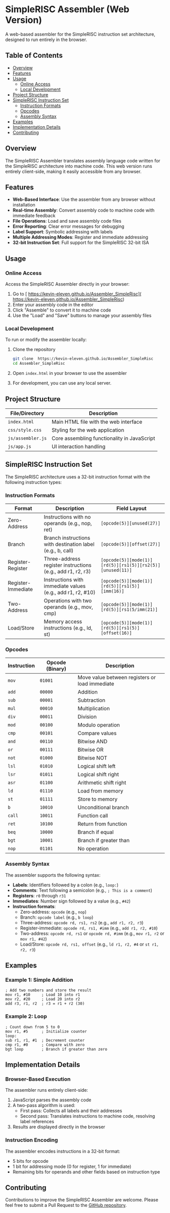 # SimpleRISC Assembler (Web Version)

A web-based assembler for the SimpleRISC instruction set architecture, designed to run entirely in the browser.

## Table of Contents

- [Overview](#overview)
- [Features](#features)
- [Usage](#usage)
  - [Online Access](#online-access)
  - [Local Development](#local-development)
- [Project Structure](#project-structure)
- [SimpleRISC Instruction Set](#simplerisc-instruction-set)
  - [Instruction Formats](#instruction-formats)
  - [Opcodes](#opcodes)
  - [Assembly Syntax](#assembly-syntax)
- [Examples](#examples)
- [Implementation Details](#implementation-details)
- [Contributing](#contributing)

## Overview

The SimpleRISC Assembler translates assembly language code written for the SimpleRISC architecture into machine code. This web version runs entirely client-side, making it easily accessible from any browser.

## Features

- **Web-Based Interface**: Use the assembler from any browser without installation
- **Real-time Assembly**: Convert assembly code to machine code with immediate feedback
- **File Operations**: Load and save assembly code files
- **Error Reporting**: Clear error messages for debugging
- **Label Support**: Symbolic addressing with labels
- **Multiple Addressing Modes**: Register and immediate addressing
- **32-bit Instruction Set**: Full support for the SimpleRISC 32-bit ISA

## Usage

### Online Access

Access the SimpleRISC Assembler directly in your browser:

1. Go to [ https://kevin-eleven.github.io/Assembler_SimpleRisc]( https://kevin-eleven.github.io/Assembler_SimpleRisc)
2. Enter your assembly code in the editor
3. Click "Assemble" to convert it to machine code
4. Use the "Load" and "Save" buttons to manage your assembly files

### Local Development

To run or modify the assembler locally:

1. Clone the repository

   ```bash
   git clone  https://kevin-eleven.github.io/Assembler_SimpleRisc
   cd Assembler_SimpleRisc
   ```

2. Open `index.html` in your browser to use the assembler

3. For development, you can use any local server.

## Project Structure

| File/Directory    | Description                                 |
| ----------------- | ------------------------------------------- |
| `index.html`      | Main HTML file with the web interface       |
| `css/style.css`   | Styling for the web application             |
| `js/assembler.js` | Core assembling functionality in JavaScript |
| `js/app.js`       | UI interaction handling                     |

## SimpleRISC Instruction Set

The SimpleRISC architecture uses a 32-bit instruction format with the following instruction types:

### Instruction Formats

| Format             | Description                                                | Field Layout                                              |
| ------------------ | ---------------------------------------------------------- | --------------------------------------------------------- |
| Zero-Address       | Instructions with no operands (e.g., nop, ret)             | `[opcode(5)][unused(27)]`                                 |
| Branch             | Branch instructions with destination label (e.g., b, call) | `[opcode(5)][offset(27)]`                                 |
| Register-Register  | Three-address register instructions (e.g., add r1, r2, r3) | `[opcode(5)][mode(1)][rd(5)][rs1(5)][rs2(5)][unused(11)]` |
| Register-Immediate | Instructions with immediate values (e.g., add r1, r2, #10) | `[opcode(5)][mode(1)][rd(5)][rs1(5)][imm(16)]`            |
| Two-Address        | Operations with two operands (e.g., mov, cmp)              | `[opcode(5)][mode(1)][rd(5)][rs1(5/imm(21)]`              |
| Load/Store         | Memory access instructions (e.g., ld, st)                  | `[opcode(5)][mode(1)][rd(5)][rs1(5)][offset(16)]`         |

### Opcodes

| Instruction | Opcode (Binary) | Description                                    |
| ----------- | --------------- | ---------------------------------------------- |
| `mov`       | `01001`         | Move value between registers or load immediate |
| `add`       | `00000`         | Addition                                       |
| `sub`       | `00001`         | Subtraction                                    |
| `mul`       | `00010`         | Multiplication                                 |
| `div`       | `00011`         | Division                                       |
| `mod`       | `00100`         | Modulo operation                               |
| `cmp`       | `00101`         | Compare values                                 |
| `and`       | `00110`         | Bitwise AND                                    |
| `or`        | `00111`         | Bitwise OR                                     |
| `not`       | `01000`         | Bitwise NOT                                    |
| `lsl`       | `01010`         | Logical shift left                             |
| `lsr`       | `01011`         | Logical shift right                            |
| `asr`       | `01100`         | Arithmetic shift right                         |
| `ld`        | `01110`         | Load from memory                               |
| `st`        | `01111`         | Store to memory                                |
| `b`         | `10010`         | Unconditional branch                           |
| `call`      | `10011`         | Function call                                  |
| `ret`       | `10100`         | Return from function                           |
| `beq`       | `10000`         | Branch if equal                                |
| `bgt`       | `10001`         | Branch if greater than                         |
| `nop`       | `01101`         | No operation                                   |

### Assembly Syntax

The assembler supports the following syntax:

- **Labels**: Identifiers followed by a colon (e.g., `loop:`)
- **Comments**: Text following a semicolon (e.g., `; This is a comment`)
- **Registers**: `r0` through `r31`
- **Immediates**: Number sign followed by a value (e.g., `#42`)
- **Instruction formats**:
  - Zero-address: `opcode` (e.g., `nop`)
  - Branch: `opcode label` (e.g., `b loop`)
  - Three-address: `opcode rd, rs1, rs2` (e.g., `add r1, r2, r3`)
  - Register-immediate: `opcode rd, rs1, #imm` (e.g., `add r1, r2, #10`)
  - Two-address: `opcode rd, rs1` or `opcode rd, #imm` (e.g., `mov r1, r2` or `mov r1, #42`)
  - Load/Store: `opcode rd, rs1, offset` (e.g., `ld r1, r2, #4` or `st r1, r2, r3`)

## Examples

### Example 1: Simple Addition

```assembly
; Add two numbers and store the result
mov r1, #10     ; Load 10 into r1
mov r2, #20     ; Load 20 into r2
add r3, r1, r2  ; r3 = r1 + r2 (30)
```

### Example 2: Loop

```assembly
; Count down from 5 to 0
mov r1, #5      ; Initialize counter
loop:
sub r1, r1, #1  ; Decrement counter
cmp r1, #0      ; Compare with zero
bgt loop        ; Branch if greater than zero
```

## Implementation Details

### Browser-Based Execution

The assembler runs entirely client-side:

1. JavaScript parses the assembly code
2. A two-pass algorithm is used:
   - First pass: Collects all labels and their addresses
   - Second pass: Translates instructions to machine code, resolving label references
3. Results are displayed directly in the browser

### Instruction Encoding

The assembler encodes instructions in a 32-bit format:

- 5 bits for opcode
- 1 bit for addressing mode (0 for register, 1 for immediate)
- Remaining bits for operands and other fields based on instruction type

## Contributing

Contributions to improve the SimpleRISC Assembler are welcome. Please feel free to submit a Pull Request to the [GitHub repository](https://github.com/yourusername/Assembler_SimpleRisc).
